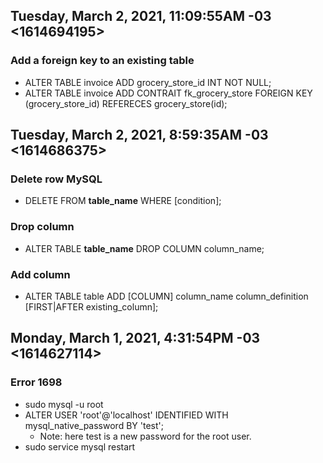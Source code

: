 ## Tuesday, March 2, 2021, 11:09:55AM -03 <1614694195>

### Add a foreign key to an existing table

- ALTER TABLE invoice ADD grocery_store_id INT NOT NULL;
- ALTER TABLE invoice ADD CONTRAIT fk_grocery_store FOREIGN KEY
  (grocery_store_id) REFERECES grocery_store(id);

## Tuesday, March 2, 2021, 8:59:35AM -03 <1614686375>

### Delete row MySQL

- DELETE FROM **table_name** WHERE [condition];

### Drop column

- ALTER TABLE **table_name** DROP COLUMN column_name;

### Add column

- ALTER TABLE table ADD [COLUMN] column_name column_definition [FIRST|AFTER existing_column];

## Monday, March 1, 2021, 4:31:54PM -03 <1614627114>

### Error 1698
- sudo mysql -u root
- ALTER USER 'root'@'localhost' IDENTIFIED WITH mysql_native_password BY 'test'; 
  - Note: here test is a new password for the root user. 
- sudo service mysql restart
